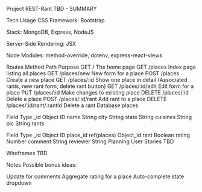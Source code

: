<!-- # Project REST-Rant

REST-Rant is an app where users can review restaurants.

*Method*  *Path*	                *Purpose*
GET	      /	                        Home page
GET	      /places	                Places index page
POST	  /places	                Create new place
GET	      /places/new	            Form page for creating a new place
GET	      /places/:id	            Details about a particular place
PUT	      /places/:id	            Update a particular place
GET	      /places/:id/edit       	Form page for editing an existing place
DELETE	  /places/:id	            Delete a particular place
POST	  /places/:id/rant       	Create a rant (comment) about a particular place
DELETE	  /places/:id/rant/:rantId	Delete a rant (comment) about a particular place
GET	      *	                        404 page (matches any route not defined above)

*Places*
*Field*    *Type*
-id        Object ID
name       String
city       String
state      String
cuisines   String
pic        String

*Rants*
*Field*    *Type*
-id        Object ID
place-id   ref(places) Object-id
rant       Boolean
rating     Number
comment    String
reviewer   String -->

Project REST-Rant
TBD - SUMMARY

Tech Usage
CSS Framework: Bootstrap

Stack: MongoDB, Express, NodeJS

Server-Side Rendering: JSX

Node Modules: method-override, dotenv, express-react-views

Routes
Method	Path	Purpose
GET	/	The home page
GET	/places	Index page listing all places
GET	/places/new	New form for a place
POST	/places	Create a new place
GET	/places/:id	Show one place in detail (Associated rants, new rant form, delete rant button)
GET	/places/:id/edit	Edit form for a place
PUT	/places/:id	Make changes to existing place
DELETE	/places/:id	Delete a place
POST	/places/:id/rant	Add rant to a place
DELETE	/places/:id/rant/:rantId	Delete a rant
Database
places

Field	Type
_id	Object ID
name	String
city	String
state	String
cuisines	String
pic	String
rants

Field	Type
_id	Object ID
place_id	ref(places) Object_Id
rant	Boolean
rating	Number
comment	String
reviewer	String
Planning
User Stories
TBD

Wireframes
TBD

Notes
Possible bonus ideas:

Update for comments
Aggregate rating for a place
Auto-complete state dropdown